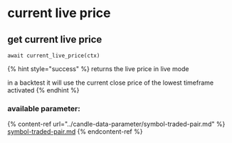 # current live price

## get current live price

```
await current_live_price(ctx)
```

{% hint style="success" %}
returns the live price in live mode

in a backtest it will use the current close price of the lowest timeframe activated
{% endhint %}

### available parameter:

{% content-ref url="../candle-data-parameter/symbol-traded-pair.md" %}
[symbol-traded-pair.md](../candle-data-parameter/symbol-traded-pair.md)
{% endcontent-ref %}
